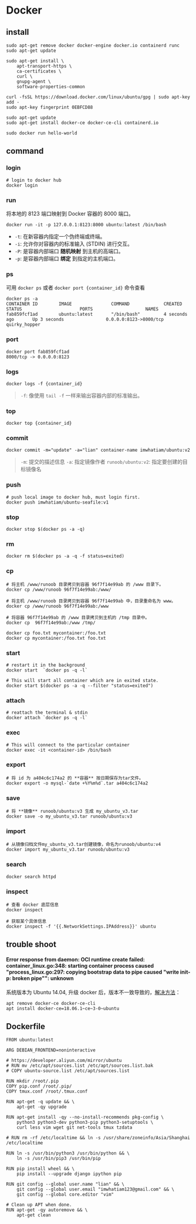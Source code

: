 # Docker

## install

```
sudo apt-get remove docker docker-engine docker.io containerd runc
sudo apt-get update

sudo apt-get install \
    apt-transport-https \
    ca-certificates \
    curl \
    gnupg-agent \
    software-properties-common

curl -fsSL https://download.docker.com/linux/ubuntu/gpg | sudo apt-key add -
sudo apt-key fingerprint 0EBFCD88

sudo apt-get update
sudo apt-get install docker-ce docker-ce-cli containerd.io

sudo docker run hello-world
```

## command

### login

```
# login to docker hub
docker login
```

### run

将本地的 8123 端口映射到 Docker 容器的 8000 端口。

```
docker run -it -p 127.0.0.1:8123:8000 ubuntu:latest /bin/bash
```

- `-t`: 在新容器内指定一个伪终端或终端。
- `-i`: 允许你对容器内的标准输入 (STDIN) 进行交互。
- `-P`: 是容器内部端口 **随机映射** 到主机的高端口。
- `-p`: 是容器内部端口 **绑定** 到指定的主机端口。

### ps

可用 `docker ps` 或者 `docker port {container_id}` 命令查看

```
docker ps -a
CONTAINER ID        IMAGE               COMMAND             CREATED             STATUS                      PORTS                    NAMES
fab859fcf1ad        ubuntu:latest       "/bin/bash"         4 seconds ago       Up 3 seconds                0.0.0.0:8123->8000/tcp   quirky_hopper
```

### port

```
docker port fab859fcf1ad
8000/tcp -> 0.0.0.0:8123
```

### logs

```
docker logs -f {container_id}
```

> `-f`: 像使用 `tail -f` 一样来输出容器内部的标准输出。

### top

```
docker top {container_id}
```

### commit

```
docker commit -m="update" -a="lian" container-name imwhatiam/ubuntu:v2
```

> `-m`: 提交的描述信息
> `-a`: 指定镜像作者
> `runoob/ubuntu:v2`: 指定要创建的目标镜像名

### push

```
# push local image to docker hub, must login first.
docker push imwhatiam/ubuntu-seafile:v1
```

### stop

```
docker stop $(docker ps -a -q)
```

### rm

```
docker rm $(docker ps -a -q -f status=exited)
```

### cp

```
# 将主机 /www/runoob 目录拷贝到容器 96f7f14e99ab 的 /www 目录下。
docker cp /www/runoob 96f7f14e99ab:/www/

# 将主机 /www/runoob 目录拷贝到容器 96f7f14e99ab 中，目录重命名为 www。
docker cp /www/runoob 96f7f14e99ab:/www

# 将容器 96f7f14e99ab 的 /www 目录拷贝到主机的 /tmp 目录中。
docker cp  96f7f14e99ab:/www /tmp/
```

```
docker cp foo.txt mycontainer:/foo.txt
docker cp mycontainer:/foo.txt foo.txt
```

### start

```
# restart it in the background
docker start  `docker ps -q -l`

# This will start all container which are in exited state.
docker start $(docker ps -a -q --filter "status=exited")
```

### attach

```
# reattach the terminal & stdin
docker attach `docker ps -q -l`
```

### exec

```
# This will connect to the particular container
docker exec -it <container-id> /bin/bash
```

### export

```
# 将 id 为 a404c6c174a2 的 **容器** 按日期保存为tar文件。
docker export -o mysql-`date +%Y%m%d`.tar a404c6c174a2
```

### save

```
# 将 **镜像** runoob/ubuntu:v3 生成 my_ubuntu_v3.tar
docker save -o my_ubuntu_v3.tar runoob/ubuntu:v3
```

### import

```
# 从镜像归档文件my_ubuntu_v3.tar创建镜像，命名为runoob/ubuntu:v4
docker import my_ubuntu_v3.tar runoob/ubuntu:v3
```

### search

```
docker search httpd
```

### inspect

```
# 查看 docker 底层信息
docker inspect

# 获取某个具体信息
docker inspect -f '{{.NetworkSettings.IPAddress}}' ubuntu
```

## trouble shoot

#### Error response from daemon: OCI runtime create failed: container_linux.go:348: starting container process caused "process_linux.go:297: copying bootstrap data to pipe caused \"write init-p: broken pipe\"": unknown

系统版本为 Ubuntu 14.04, 升级 docker 后，版本不一致导致的，[解决方法](https://meta.discourse.org/t/docker-copying-bootstrap-data-to-pipe-caused-write-init-p-broken-pipe/108947/32)：
```
apt remove docker-ce docker-ce-cli
apt install docker-ce=18.06.1~ce~3-0~ubuntu
```

## Dockerfile

```
FROM ubuntu:latest

ARG DEBIAN_FRONTEND=noninteractive

# https://developer.aliyun.com/mirror/ubuntu
# RUN mv /etc/apt/sources.list /etc/apt/sources.list.bak
# COPY ubuntu-source.list /etc/apt/sources.list

RUN mkdir /root/.pip
COPY pip.conf /root/.pip/
COPY tmux.conf /root/.tmux.conf

RUN apt-get -q update && \
    apt-get -qy upgrade

RUN apt-get install -qy --no-install-recommends pkg-config \
    python3 python3-dev python3-pip python3-setuptools \
    curl less vim wget git net-tools tmux tzdata

# RUN rm -rf /etc/localtime && ln -s /usr/share/zoneinfo/Asia/Shanghai /etc/localtime

RUN ln -s /usr/bin/python3 /usr/bin/python && \
    ln -s /usr/bin/pip3 /usr/bin/pip

RUN pip install wheel && \
    pip install --upgrade django ipython pip

RUN git config --global user.name "lian" && \
    git config --global user.email "imwhatiam123@gmail.com" && \
    git config --global core.editor "vim"

# Clean up APT when done.
RUN apt-get -qy autoremove && \
    apt-get clean
```
